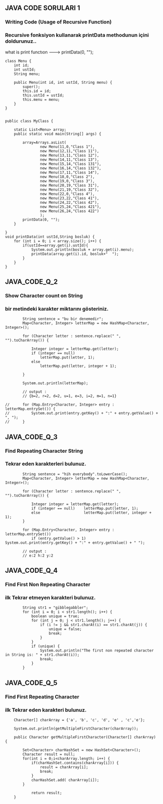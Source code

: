 ## JAVA CODE SORULARI 1
### Writing Code (Usage of Recursive Function)
### Recursive fonksiyon kullanarak printData methodunun içini doldurunuz..
what is print functıon --->  printData(0, ""); 
```
class Menu {
    int id;
    int ustId;
    String menu;

    public Menu(int id, int ustId, String menu) {
        super();
        this.id = id;
        this.ustId = ustId;
        this.menu = menu;
    }
}


public class MyClass {

    static List<Menu> array;
    public static void main(String[] args) {

        array=Arrays.asList(
                new Menu(11,0,"Class 1"),
                new Menu(12,11,"Class 11"),
                new Menu(13,11,"Class 12"),
                new Menu(14,11,"Class 13"),
                new Menu(15,14,"Class 131"),
                new Menu(16,14,"Class 132"),
                new Menu(17,11,"Class 14"),
                new Menu(18,0,"Class 2"),
                new Menu(19,0,"Class 3"),
                new Menu(20,19,"Class 31"),
                new Menu(21,19,"Class 32"),
                new Menu(22,0,"Class 4"),
                new Menu(23,22,"Class 41"),
                new Menu(24,22,"Class 42"),
                new Menu(25,24,"Class 421"),
                new Menu(26,24,"Class 422")
                );
        printData(0, "");
    }
    
}    
void printData(int ustId,String bosluk) {
    for (int i = 0; i < array.size(); i++) { 
        if(ustId==array.get(i).ustId){ 
            System.out.println(bosluk + array.get(i).menu);
            printData(array.get(i).id, bosluk+"  "); 
        }
    }
}
```
## JAVA_CODE_Q_2
### Show Character count on String
### bir metindeki karakter miktarını gösteriniz.
```
		String sentence = "bu bir denemedir";
		Map<Character, Integer> letterMap = new HashMap<Character, Integer>();

		for (Character letter : sentence.replace(" ", "").toCharArray()) {

			Integer integer = letterMap.get(letter);
			if (integer == null)
				letterMap.put(letter, 1);
			else
				letterMap.put(letter, integer + 1);

		}

		System.out.println(letterMap);

		// output :
		// {b=2, r=2, d=2, u=1, e=3, i=2, m=1, n=1}

//		for (Map.Entry<Character, Integer> entry : letterMap.entrySet()) {
//			System.out.print(entry.getKey() + ":" + entry.getValue() + ", ");
//		}
```
## JAVA_CODE_Q_3
### Find Repeating Character String
### Tekrar eden karakterleri bulunuz.
```
		String sentence = "hih everybody".toLowerCase();
		Map<Character, Integer> letterMap = new HashMap<Character, Integer>();

		for (Character letter : sentence.replace(" ", "").toCharArray()) {

			Integer integer = letterMap.get(letter);
			if (integer == null) 	letterMap.put(letter, 1);
			else 					letterMap.put(letter, integer + 1);
		}

		for (Map.Entry<Character, Integer> entry : letterMap.entrySet())
			if (entry.getValue() > 1)	System.out.print(entry.getKey() + ":" + entry.getValue() + " ");
	
		// output :
		// e:2 h:2 y:2 
```
## JAVA_CODE_Q_4
### Find First Non Repeating Character
### ilk Tekrar etmeyen karakteri bulunuz.

```
		String str1 = "gibblegabbler";
		for (int i = 0; i < str1.length(); i++) {
			boolean unique = true;
			for (int j = 0; j < str1.length(); j++) {
				if (i != j && str1.charAt(i) == str1.charAt(j)) {
					unique = false;
					break;
				}
			}
			if (unique) {
				System.out.println("The first non repeated character in String is: " + str1.charAt(i));
				break;
			}
		}
```
## JAVA_CODE_Q_5
### Find First Repeating Character
### ilk Tekrar eden karakteri bulunuz.
```
	Character[] charArray = {'a', 'b', 'c', 'd', 'e' , 'c','e'};
	
	System.out.println(getMultipleFirstCharacter(charArray));
	
	public Character getMultipleFirstCharacter(Character[] charArray) {
		
		Set<Character> charHashSet = new HashSet<Character>();
		Character result = null;
		for(int i = 0;i<charArray.length; i++) {
			if(charHashSet.contains(charArray[i])) {
				result = charArray[i];
				break;
			}
			charHashSet.add( charArray[i]);
		}
        
        	return result;
	}
```
